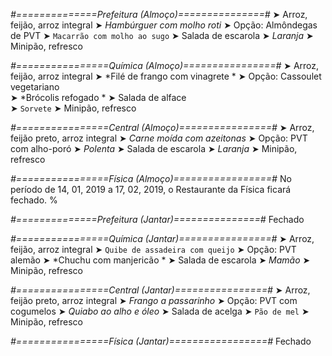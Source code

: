 
*#==============Prefeitura (Almoço)===============#*
➤ Arroz, feijão, arroz integral 
➤ *Hambúrguer com molho roti*
➤ Opção: Almôndegas de PVT
➤ `Macarrão com molho ao sugo`
➤ Salada de escarola
➤ *Laranja*
➤ Minipão, refresco 

*#================Química (Almoço)================#*
➤ Arroz, feijão, arroz integral
➤ *Filé de frango com vinagrete *
➤ Opção: Cassoulet vegetariano  
➤ *Brócolis refogado *
➤ Salada de alface                             
➤ `Sorvete`
➤ Minipão, refresco

*#================Central (Almoço)================#*
➤ Arroz, feijão preto, arroz integral
➤ *Carne moída com azeitonas*
➤ Opção: PVT com alho-poró
➤ *Polenta*
➤ Salada de escarola
➤ *Laranja*
➤ Minipão, refresco

*#================Física (Almoço)=================#*
No período de 14, 01, 2019 a 17, 02, 2019, o Restaurante da Física ficará fechado.
%

*#==============Prefeitura (Jantar)===============#*
Fechado

*#================Química (Jantar)================#*
➤ Arroz, feijão, arroz integral
➤ `Quibe de assadeira com queijo`
➤ Opção: PVT alemão
➤ *Chuchu com manjericão *
➤ Salada de escarola
➤ *Mamão*
➤ Minipão, refresco

*#================Central (Jantar)================#*
➤ Arroz, feijão preto, arroz integral
➤ *Frango a passarinho*
➤ Opção: PVT com cogumelos
➤ *Quiabo ao alho e óleo*
➤ Salada de acelga
➤ `Pão de mel`
➤ Minipão, refresco

*#================Física (Jantar)=================#*
Fechado
